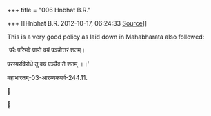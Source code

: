 +++
title = "006 Hnbhat B.R."

+++
[[Hnbhat B.R.	2012-10-17, 06:24:33 [Source](https://groups.google.com/g/bvparishat/c/BR9F6kSuXY4)]]



This is a very good policy as laid down in Mahabharata also followed:

  

\`परैः परिभवे प्राप्ते वयं पञ्चोत्तरं शतम्।

परस्परविरोधे तु वयं पञ्चैव ते शतम् ।।'

  

महाभारतम्-03-आरण्यकपर्व-244.11.





